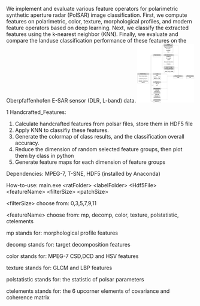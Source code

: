 We implement and evaluate various feature operators for polarimetric synthetic aperture radar (PolSAR) image classification. First, we compute features on polarimetric, color, texture, morphological profiles, and modern feature operators based on deep learning. Next, we classify the extracted features using the k-nearest neighbor (KNN). Finally, we evaluate and compare the landuse classification performance of these features on the Oberpfaffenhofen E-SAR sensor (DLR, L-band) data.
<img src="https://github.com/Junx0924/Features-Operators-for-PoISAR-Images/blob/master/Flowchart.png" width="30%"></img> 

1 Handcrafted_Features:
1) Calculate handcrafted features from polsar files, store them in HDF5 file
2) Apply KNN to classifiy these features.
3) Generate the colormap of class results, and the classification overall accuracy.
4) Reduce the dimension of random selected feature groups, then plot them by class in python
5) Generate feature maps for each dimension of feature groups

Dependencies: MPEG-7, T-SNE, HDF5 (installed by Anaconda)

How-to-use:
main.exe \<ratFolder\> \<labelFolder\> \<Hdf5File\> \<featureName\> \<filterSize\> \<patchSize\>

\<filterSize\> choose from: 0,3,5,7,9,11

\<featureName\> choose from: mp, decomp, color, texture, polstatistic, ctelements

mp stands for: morphological profile features

decomp stands for: target decomposition features

color stands for: MPEG-7 CSD,DCD and HSV features

texture stands for: GLCM and LBP features

polstatistic stands for: the statistic of polsar parameters

ctelements stands for: the 6 upcorner elements of covariance and coherence matrix
